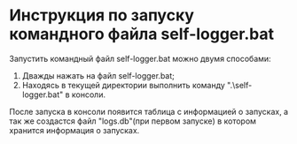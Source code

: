 # Инструкция по запуску командного файла self-logger.bat

Запустить командный файл self-logger.bat можно двумя способами:

1. Дважды нажать на файл self-logger.bat;
2. Находясь в текущей директории выполнить команду ".\self-logger.bat" в консоли.

После запуска в консоли появится таблица с информацией о запусках, а так же создастся файл "logs.db"(при первом запуске) в котором хранится 
информация о запусках.